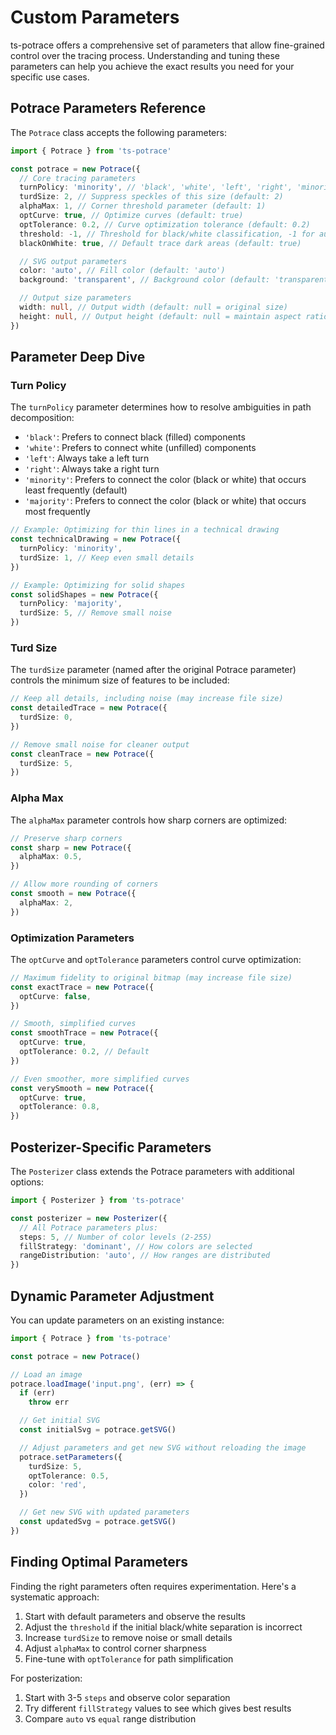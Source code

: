 # Custom Parameters

ts-potrace offers a comprehensive set of parameters that allow fine-grained control over the tracing process. Understanding and tuning these parameters can help you achieve the exact results you need for your specific use cases.

## Potrace Parameters Reference

The `Potrace` class accepts the following parameters:

```ts
import { Potrace } from 'ts-potrace'

const potrace = new Potrace({
  // Core tracing parameters
  turnPolicy: 'minority', // 'black', 'white', 'left', 'right', 'minority', 'majority'
  turdSize: 2, // Suppress speckles of this size (default: 2)
  alphaMax: 1, // Corner threshold parameter (default: 1)
  optCurve: true, // Optimize curves (default: true)
  optTolerance: 0.2, // Curve optimization tolerance (default: 0.2)
  threshold: -1, // Threshold for black/white classification, -1 for auto (default: -1)
  blackOnWhite: true, // Default trace dark areas (default: true)

  // SVG output parameters
  color: 'auto', // Fill color (default: 'auto')
  background: 'transparent', // Background color (default: 'transparent')

  // Output size parameters
  width: null, // Output width (default: null = original size)
  height: null, // Output height (default: null = maintain aspect ratio)
})
```

## Parameter Deep Dive

### Turn Policy

The `turnPolicy` parameter determines how to resolve ambiguities in path decomposition:

- `'black'`: Prefers to connect black (filled) components
- `'white'`: Prefers to connect white (unfilled) components
- `'left'`: Always take a left turn
- `'right'`: Always take a right turn
- `'minority'`: Prefers to connect the color (black or white) that occurs least frequently (default)
- `'majority'`: Prefers to connect the color (black or white) that occurs most frequently

```ts
// Example: Optimizing for thin lines in a technical drawing
const technicalDrawing = new Potrace({
  turnPolicy: 'minority',
  turdSize: 1, // Keep even small details
})

// Example: Optimizing for solid shapes
const solidShapes = new Potrace({
  turnPolicy: 'majority',
  turdSize: 5, // Remove small noise
})
```

### Turd Size

The `turdSize` parameter (named after the original Potrace parameter) controls the minimum size of features to be included:

```ts
// Keep all details, including noise (may increase file size)
const detailedTrace = new Potrace({
  turdSize: 0,
})

// Remove small noise for cleaner output
const cleanTrace = new Potrace({
  turdSize: 5,
})
```

### Alpha Max

The `alphaMax` parameter controls how sharp corners are optimized:

```ts
// Preserve sharp corners
const sharp = new Potrace({
  alphaMax: 0.5,
})

// Allow more rounding of corners
const smooth = new Potrace({
  alphaMax: 2,
})
```

### Optimization Parameters

The `optCurve` and `optTolerance` parameters control curve optimization:

```ts
// Maximum fidelity to original bitmap (may increase file size)
const exactTrace = new Potrace({
  optCurve: false,
})

// Smooth, simplified curves
const smoothTrace = new Potrace({
  optCurve: true,
  optTolerance: 0.2, // Default
})

// Even smoother, more simplified curves
const verySmooth = new Potrace({
  optCurve: true,
  optTolerance: 0.8,
})
```

## Posterizer-Specific Parameters

The `Posterizer` class extends the Potrace parameters with additional options:

```ts
import { Posterizer } from 'ts-potrace'

const posterizer = new Posterizer({
  // All Potrace parameters plus:
  steps: 5, // Number of color levels (2-255)
  fillStrategy: 'dominant', // How colors are selected
  rangeDistribution: 'auto', // How ranges are distributed
})
```

## Dynamic Parameter Adjustment

You can update parameters on an existing instance:

```ts
import { Potrace } from 'ts-potrace'

const potrace = new Potrace()

// Load an image
potrace.loadImage('input.png', (err) => {
  if (err)
    throw err

  // Get initial SVG
  const initialSvg = potrace.getSVG()

  // Adjust parameters and get new SVG without reloading the image
  potrace.setParameters({
    turdSize: 5,
    optTolerance: 0.5,
    color: 'red',
  })

  // Get new SVG with updated parameters
  const updatedSvg = potrace.getSVG()
})
```

## Finding Optimal Parameters

Finding the right parameters often requires experimentation. Here's a systematic approach:

1. Start with default parameters and observe the results
2. Adjust the `threshold` if the initial black/white separation is incorrect
3. Increase `turdSize` to remove noise or small details
4. Adjust `alphaMax` to control corner sharpness
5. Fine-tune with `optTolerance` for path simplification

For posterization:
1. Start with 3-5 `steps` and observe color separation
2. Try different `fillStrategy` values to see which gives best results
3. Compare `auto` vs `equal` range distribution

